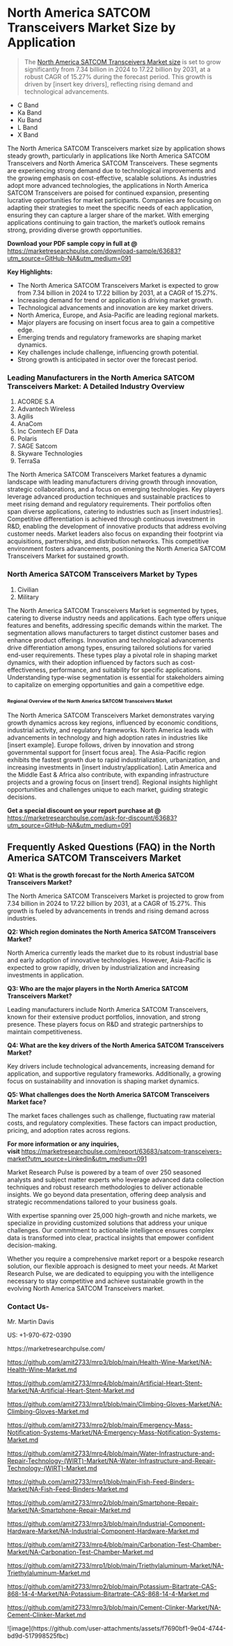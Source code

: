 <h1>North America SATCOM Transceivers Market&nbsp;Size by Application</h1><blockquote><p>The <a href="https://marketresearchpulse.com/download-sample/63683?utm_source=GitHub-NA&amp;utm_medium=091">North America SATCOM Transceivers Market size</a> is set to grow significantly from 7.34 billion in 2024 to 17.22 billion by 2031, at a robust CAGR of 15.27% during the forecast period. This growth is driven by [insert key drivers], reflecting rising demand and technological advancements.</p></blockquote><ul><li>C Band <li> Ka Band <li> Ku Band <li> L Band <li> X Band</li></ul><p>The North America SATCOM Transceivers market size by application shows steady growth, particularly in applications like North America SATCOM Transceivers and North America SATCOM Transceivers. These segments are experiencing strong demand due to technological improvements and the growing emphasis on cost-effective, scalable solutions. As industries adopt more advanced technologies, the applications in North America SATCOM Transceivers are poised for continued expansion, presenting lucrative opportunities for market participants. Companies are focusing on adapting their strategies to meet the specific needs of each application, ensuring they can capture a larger share of the market. With emerging applications continuing to gain traction, the market’s outlook remains strong, providing diverse growth opportunities.</p><p><strong>Download your PDF sample copy in full at @ </strong><a href="https://marketresearchpulse.com/download-sample/63683?utm_source=GitHub-NA&amp;utm_medium=091">https://marketresearchpulse.com/download-sample/63683?utm_source=GitHub-NA&amp;utm_medium=091</a></p><p><strong>Key Highlights: </strong></p><ul><li>The North America SATCOM Transceivers Market is expected to grow from 7.34 billion in 2024 to 17.22 billion by 2031, at a CAGR of 15.27%.</li><li>Increasing demand for trend or application is driving market growth.</li><li>Technological advancements and innovation are key market drivers.</li><li>North America, Europe, and Asia-Pacific are leading regional markets.</li><li>Major players are focusing on insert focus area to gain a competitive edge.</li><li>Emerging trends and regulatory frameworks are shaping market dynamics.</li><li>Key challenges include challenge, influencing growth potential.</li><li>Strong growth is anticipated in sector over the forecast period.</li></ul><h3>Leading Manufacturers in the North America SATCOM Transceivers Market: A Detailed Industry Overview</h3><ol><li>ACORDE S.A</li><li>Advantech Wireless</li><li>Agilis</li><li>AnaCom</li><li>Inc Comtech EF Data</li><li>Polaris</li><li>SAGE Satcom</li><li>Skyware Technologies</li><li>TerraSa</li></ol><div class="flex max-w-full flex-col flex-grow"><div class="min-h-8 text-message flex w-full flex-col items-end gap-2 whitespace-normal break-words [.text-message+&amp;]:mt-5" dir="auto" data-message-author-role="assistant" data-message-id="fd8432e4-4910-450d-b182-61b7bfb0a01f" data-message-model-slug="gpt-4o"><div class="flex w-full flex-col gap-1 empty:hidden first:pt-[3px]"><div class="markdown prose w-full break-words dark:prose-invert light"><p>The North America SATCOM Transceivers Market features a dynamic landscape with leading manufacturers driving growth through innovation, strategic collaborations, and a focus on emerging technologies. Key players leverage advanced production techniques and sustainable practices to meet rising demand and regulatory requirements. Their portfolios often span diverse applications, catering to industries such as [insert industries]. Competitive differentiation is achieved through continuous investment in R&amp;D, enabling the development of innovative products that address evolving customer needs. Market leaders also focus on expanding their footprint via acquisitions, partnerships, and distribution networks. This competitive environment fosters advancements, positioning the North America SATCOM Transceivers Market for sustained growth.</p></div></div></div></div><h3>North America SATCOM Transceivers Market by Types</h3><ol><li>Civilian <li> Military</li></ol><div class="flex max-w-full flex-col flex-grow"><div class="min-h-8 text-message flex w-full flex-col items-end gap-2 whitespace-normal break-words [.text-message+&amp;]:mt-5" dir="auto" data-message-author-role="assistant" data-message-id="084470be-0bb7-4664-bddf-5156b4f41249" data-message-model-slug="gpt-4o-mini"><div class="flex w-full flex-col gap-1 empty:hidden first:pt-[3px]"><div class="markdown prose w-full break-words dark:prose-invert light"><p>The North America SATCOM Transceivers Market is segmented by types, catering to diverse industry needs and applications. Each type offers unique features and benefits, addressing specific demands within the market. The segmentation allows manufacturers to target distinct customer bases and enhance product offerings. Innovation and technological advancements drive differentiation among types, ensuring tailored solutions for varied end-user requirements. These types play a pivotal role in shaping market dynamics, with their adoption influenced by factors such as cost-effectiveness, performance, and suitability for specific applications. Understanding type-wise segmentation is essential for stakeholders aiming to capitalize on emerging opportunities and gain a competitive edge.</p></div></div></div></div><h3><span style="font-size: 11px;">Regional Overview of the North America SATCOM Transceivers Market</span></h3><div class="flex max-w-full flex-col flex-grow"><div class="min-h-8 text-message flex w-full flex-col items-end gap-2 whitespace-normal break-words [.text-message+&amp;]:mt-5" dir="auto" data-message-author-role="assistant" data-message-id="e9038762-ce64-4e30-91c9-9bd413514231" data-message-model-slug="gpt-4o-mini"><div class="flex w-full flex-col gap-1 empty:hidden first:pt-[3px]"><div class="markdown prose w-full break-words dark:prose-invert light"><p>The North America SATCOM Transceivers Market demonstrates varying growth dynamics across key regions, influenced by economic conditions, industrial activity, and regulatory frameworks. North America leads with advancements in technology and high adoption rates in industries like [insert example]. Europe follows, driven by innovation and strong governmental support for [insert focus area]. The Asia-Pacific region exhibits the fastest growth due to rapid industrialization, urbanization, and increasing investments in [insert industry/application]. Latin America and the Middle East &amp; Africa also contribute, with expanding infrastructure projects and a growing focus on [insert trend]. Regional insights highlight opportunities and challenges unique to each market, guiding strategic decisions.</p></div></div></div></div><p><strong>Get a special discount on your report purchase at @ </strong><a href="https://marketresearchpulse.com/ask-for-discount/63683?utm_source=GitHub-NA&amp;utm_medium=091">https://marketresearchpulse.com/ask-for-discount/63683?utm_source=GitHub-NA&amp;utm_medium=091</a></p><h2>Frequently Asked Questions (FAQ) in the North America SATCOM Transceivers Market</h2><p><strong>Q1: What is the growth forecast for the North America SATCOM Transceivers Market?</strong></p><p>The North America SATCOM Transceivers Market is projected to grow from 7.34 billion in 2024 to 17.22 billion by 2031, at a CAGR of 15.27%. This growth is fueled by advancements in trends and rising demand across industries.</p><p><strong>Q2: Which region dominates the North America SATCOM Transceivers Market?</strong></p><p>North America currently leads the market due to its robust industrial base and early adoption of innovative technologies. However, Asia-Pacific is expected to grow rapidly, driven by industrialization and increasing investments in application.</p><p><strong>Q3: Who are the major players in the North America SATCOM Transceivers Market?</strong></p><p>Leading manufacturers include North America SATCOM Transceivers, known for their extensive product portfolios, innovation, and strong presence. These players focus on R&amp;D and strategic partnerships to maintain competitiveness.</p><p><strong>Q4: What are the key drivers of the North America SATCOM Transceivers Market?</strong></p><p>Key drivers include technological advancements, increasing demand for application, and supportive regulatory frameworks. Additionally, a growing focus on sustainability and innovation is shaping market dynamics.</p><p><strong>Q5: What challenges does the North America SATCOM Transceivers Market face?</strong></p><p>The market faces challenges such as challenge, fluctuating raw material costs, and regulatory complexities. These factors can impact production, pricing, and adoption rates across regions.</p><p><strong>For more information or any inquiries, visit&nbsp;</strong><a href="https://marketresearchpulse.com/report/63683/satcom-transceivers-market?utm_source=Linkedin&utm_medium=091">https://marketresearchpulse.com/report/63683/satcom-transceivers-market?utm_source=Linkedin&utm_medium=091</a></p><p>Market Research Pulse is powered by a team of over 250 seasoned analysts and subject matter experts who leverage advanced data collection techniques and robust research methodologies to deliver actionable insights. We go beyond data presentation, offering deep analysis and strategic recommendations tailored to your business goals.</p><p>With expertise spanning over 25,000 high-growth and niche markets, we specialize in providing customized solutions that address your unique challenges. Our commitment to actionable intelligence ensures complex data is transformed into clear, practical insights that empower confident decision-making.</p><p>Whether you require a comprehensive market report or a bespoke research solution, our flexible approach is designed to meet your needs. At Market Research Pulse, we are dedicated to equipping you with the intelligence necessary to stay competitive and achieve sustainable growth in the evolving North America SATCOM Transceivers market.</p><h3><strong>Contact Us-</strong></h3><p>Mr. Martin Davis</p><p>US: +1-970-672-0390</p><p>https://marketresearchpulse.com/</p><p><a href="https://github.com/amit2733/mrp3/blob/main/Health-Wine-Market/NA-Health-Wine-Market.md">https://github.com/amit2733/mrp3/blob/main/Health-Wine-Market/NA-Health-Wine-Market.md</a></p><p><a href="https://github.com/amit2733/mrp4/blob/main/Artificial-Heart-Stent-Market/NA-Artificial-Heart-Stent-Market.md">https://github.com/amit2733/mrp4/blob/main/Artificial-Heart-Stent-Market/NA-Artificial-Heart-Stent-Market.md</a></p><p><a href="https://github.com/amit2733/mrp1/blob/main/Climbing-Gloves-Market/NA-Climbing-Gloves-Market.md">https://github.com/amit2733/mrp1/blob/main/Climbing-Gloves-Market/NA-Climbing-Gloves-Market.md</a></p><p><a href="https://github.com/amit2733/mrp2/blob/main/Emergency-Mass-Notification-Systems-Market/NA-Emergency-Mass-Notification-Systems-Market.md">https://github.com/amit2733/mrp2/blob/main/Emergency-Mass-Notification-Systems-Market/NA-Emergency-Mass-Notification-Systems-Market.md</a></p><p><a href="https://github.com/amit2733/mrp4/blob/main/Water-Infrastructure-and-Repair-Technology-(WIRT)-Market/NA-Water-Infrastructure-and-Repair-Technology-(WIRT)-Market.md">https://github.com/amit2733/mrp4/blob/main/Water-Infrastructure-and-Repair-Technology-(WIRT)-Market/NA-Water-Infrastructure-and-Repair-Technology-(WIRT)-Market.md</a></p><p><a href="https://github.com/amit2733/mrp1/blob/main/Fish-Feed-Binders-Market/NA-Fish-Feed-Binders-Market.md">https://github.com/amit2733/mrp1/blob/main/Fish-Feed-Binders-Market/NA-Fish-Feed-Binders-Market.md</a></p><p><a href="https://github.com/amit2733/mrp2/blob/main/Smartphone-Repair-Market/NA-Smartphone-Repair-Market.md">https://github.com/amit2733/mrp2/blob/main/Smartphone-Repair-Market/NA-Smartphone-Repair-Market.md</a></p><p><a href="https://github.com/amit2733/mrp3/blob/main/Industrial-Component-Hardware-Market/NA-Industrial-Component-Hardware-Market.md">https://github.com/amit2733/mrp3/blob/main/Industrial-Component-Hardware-Market/NA-Industrial-Component-Hardware-Market.md</a></p><p><a href="https://github.com/amit2733/mrp4/blob/main/Carbonation-Test-Chamber-Market/NA-Carbonation-Test-Chamber-Market.md">https://github.com/amit2733/mrp4/blob/main/Carbonation-Test-Chamber-Market/NA-Carbonation-Test-Chamber-Market.md</a></p><p><a href="https://github.com/amit2733/mrp1/blob/main/Triethylaluminum-Market/NA-Triethylaluminum-Market.md">https://github.com/amit2733/mrp1/blob/main/Triethylaluminum-Market/NA-Triethylaluminum-Market.md</a></p><p><a href="https://github.com/amit2733/mrp2/blob/main/Potassium-Bitartrate-CAS-868-14-4-Market/NA-Potassium-Bitartrate-CAS-868-14-4-Market.md">https://github.com/amit2733/mrp2/blob/main/Potassium-Bitartrate-CAS-868-14-4-Market/NA-Potassium-Bitartrate-CAS-868-14-4-Market.md</a></p><p><a href="https://github.com/amit2733/mrp3/blob/main/Cement-Clinker-Market/NA-Cement-Clinker-Market.md">https://github.com/amit2733/mrp3/blob/main/Cement-Clinker-Market/NA-Cement-Clinker-Market.md</a></p>
![image](https://github.com/user-attachments/assets/f7690bf1-9e04-4744-bd9d-517998525fbc)
